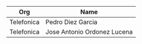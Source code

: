 | Org                    | Name                                                |
| -----------------------| ----------------------------------------------------|
| Telefonica | Pedro Diez Garcia |
| Telefonica | Jose Antonio Ordonez Lucena |
